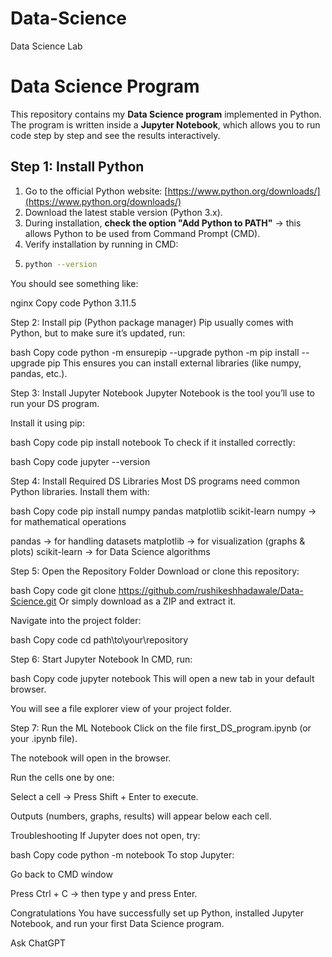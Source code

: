 # Data-Science
Data Science Lab

# Data Science Program

This repository contains my **Data Science program** implemented in Python.  
The program is written inside a **Jupyter Notebook**, which allows you to run code step by step and see the results interactively.  

## Step 1: Install Python

1. Go to the official Python website: [https://www.python.org/downloads/](https://www.python.org/downloads/)  
2. Download the latest stable version (Python 3.x).  
3. During installation, **check the option "Add Python to PATH"** → this allows Python to be used from Command Prompt (CMD).  
4. Verify installation by running in CMD:
5. 
   ```bash
   python --version
You should see something like:

nginx
Copy code
Python 3.11.5

Step 2: Install pip (Python package manager)
Pip usually comes with Python, but to make sure it’s updated, run:

bash
Copy code
python -m ensurepip --upgrade
python -m pip install --upgrade pip
This ensures you can install external libraries (like numpy, pandas, etc.).

Step 3: Install Jupyter Notebook
Jupyter Notebook is the tool you’ll use to run your DS program.

Install it using pip:

bash
Copy code
pip install notebook
To check if it installed correctly:

bash
Copy code
jupyter --version

Step 4: Install Required DS Libraries
Most DS programs need common Python libraries. Install them with:

bash
Copy code
pip install numpy pandas matplotlib scikit-learn
numpy → for mathematical operations

pandas → for handling datasets
matplotlib → for visualization (graphs & plots)
scikit-learn → for Data Science algorithms

Step 5: Open the Repository Folder
Download or clone this repository:

bash
Copy code
git clone https://github.com/rushikeshhadawale/Data-Science.git
Or simply download as a ZIP and extract it.

Navigate into the project folder:

bash
Copy code
cd path\to\your\repository

Step 6: Start Jupyter Notebook
In CMD, run:

bash
Copy code
jupyter notebook
This will open a new tab in your default browser.

You will see a file explorer view of your project folder.

Step 7: Run the ML Notebook
Click on the file first_DS_program.ipynb (or your .ipynb file).

The notebook will open in the browser.

Run the cells one by one:

Select a cell → Press Shift + Enter to execute.

Outputs (numbers, graphs, results) will appear below each cell.

Troubleshooting
If Jupyter does not open, try:

bash
Copy code
python -m notebook
To stop Jupyter:

Go back to CMD window

Press Ctrl + C → then type y and press Enter.

Congratulations
You have successfully set up Python, installed Jupyter Notebook, and run your first Data Science program.







Ask ChatGPT

